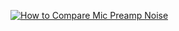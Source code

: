 [![How to Compare Mic Preamp Noise](https://img.youtube.com/vi/2DXEBahqBz4/0.jpg)](https://youtu.be/2DXEBahqBz4)
